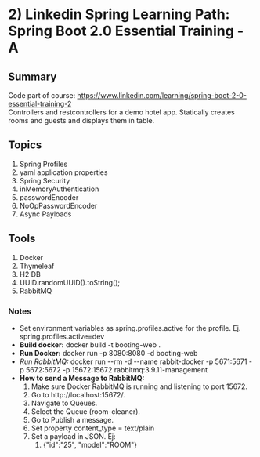# 2) Linkedin Spring Learning Path: Spring Boot 2.0 Essential Training - A
## Summary
Code part of course: https://www.linkedin.com/learning/spring-boot-2-0-essential-training-2   
Controllers and restcontrollers for a demo hotel app. Statically creates rooms and guests and displays them in table.

## Topics
1) Spring Profiles
2) yaml application properties
3) Spring Security
4) inMemoryAuthentication
5) passwordEncoder
6) NoOpPasswordEncoder
7) Async Payloads

## Tools
1) Docker
2) Thymeleaf
3) H2 DB
4) UUID.randomUUID().toString();
5) RabbitMQ

### Notes
* Set environment variables as spring.profiles.active for the profile. Ej. spring.profiles.active=dev
* **Build docker:** docker build -t booting-web .
* **Run Docker:** docker run -p 8080:8080 -d booting-web
* *Run RabbitMQ:* docker run --rm -d --name rabbit-docker -p 5671:5671 -p 5672:5672 -p 15672:15672 rabbitmq:3.9.11-management
* **How to send a Message to RabbitMQ:**  
  1) Make sure Docker RabbitMQ is running and listening to port 15672.
  2) Go to http://localhost:15672/.
  3) Navigate to Queues.
  4) Select the Queue (room-cleaner).
  5) Go to Publish a message.
  6) Set property content_type = text/plain
  7) Set a payload in JSON. Ej:
     1) {"id":"25", "model":"ROOM"}